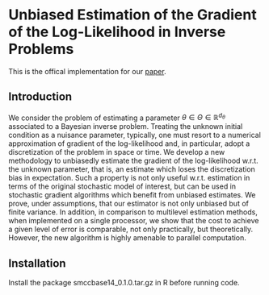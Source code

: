 Unbiased Estimation of the Gradient of the Log-Likelihood in Inverse Problems
==
This is the offical implementation for our [paper](https://arxiv.org/abs/2003.04896).

Introduction
--
We consider the problem of estimating a parameter $\theta \in \Theta \in \mathbb{R}^{d_{\theta}}$ associated to a Bayesian inverse problem. Treating the unknown initial condition as a nuisance parameter, typically, one must resort to a numerical approximation of gradient of the log-likelihood and, in particular, adopt a discretization of the problem in space or time. We develop a new methodology to unbiasedly estimate the gradient of the log-likelihood w.r.t. the unknown parameter, that is, an estimate which loses the discretization bias in expectation. Such a property is not only useful w.r.t. estimation in terms of the original stochastic model of interest, but can be used in stochastic gradient algorithms which benefit from unbiased estimates. We prove, under assumptions, that our estimator is not only unbiased but of finite variance. In addition, in comparison to multilevel estimation methods, when implemented on a single processor, we show that the cost to achieve a given level of error is comparable, not only practically, but theoretically. However, the new algorithm is highly amenable to parallel computation.

Installation
--
Install the package smccbase14_0.1.0.tar.gz in R before running code.
